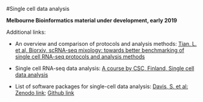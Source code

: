 #Single cell data analysis

**Melbourne Bioinformatics material under development, early 2019**

Additional links:

* An overview and comparison of protocols and analysis methods: [Tian, L. et al, Biorxiv, scRNA-seq mixology: towards better benchmarking of single cell RNA-seq protocols and analysis methods](https://www.biorxiv.org/content/biorxiv/early/2018/10/08/433102.full.pdf)

* Single cell RNA-seq data analysis: [A course by CSC, Finland, Single cell data analysis](https://github.com/bishwaG/Single-cell-RNA-seq-data-analysis-2018)

* List of software packages for single-cell data analysis: [Davis, S. et al: Zenodo link](https://doi.org/10.5281/zenodo.1117762); [Github link](https://github.com/seandavi/awesome-single-cell)
